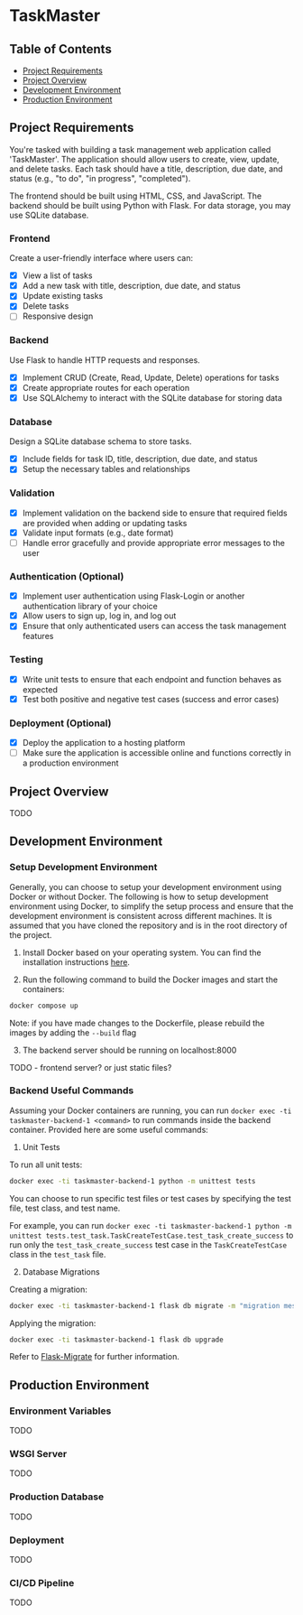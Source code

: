 # TaskMaster

## Table of Contents

- [Project Requirements](#project-requirements)
- [Project Overview](#project-overview)
- [Development Environment](#development-environment)
- [Production Environment](#project-structure)

## Project Requirements

You're tasked with building a task management web application called 'TaskMaster'. The application should allow users to create, view, update, and delete tasks. Each task should have a title, description, due date, and status (e.g., "to do", "in progress", "completed").

The frontend should be built using HTML, CSS, and JavaScript. The backend should be built using Python with Flask. For data storage, you may use SQLite database.

### Frontend

Create a user-friendly interface where users can:
- [x] View a list of tasks
- [x] Add a new task with title, description, due date, and status
- [x] Update existing tasks
- [x] Delete tasks
- [ ] Responsive design

### Backend

Use Flask to handle HTTP requests and responses.
- [x] Implement CRUD (Create, Read, Update, Delete) operations for tasks
- [x] Create appropriate routes for each operation
- [x] Use SQLAlchemy to interact with the SQLite database for storing data

### Database

Design a SQLite database schema to store tasks.
- [x] Include fields for task ID, title, description, due date, and status
- [x] Setup the necessary tables and relationships

### Validation

- [x] Implement validation on the backend side to ensure that required fields are provided when adding or updating tasks
- [x] Validate input formats (e.g., date format)
- [ ] Handle error gracefully and provide appropriate error messages to the user

### Authentication (Optional)

- [x] Implement user authentication using Flask-Login or another authentication library of your choice
- [x] Allow users to sign up, log in, and log out
- [x] Ensure that only authenticated users can access the task management features

### Testing

- [x] Write unit tests to ensure that each endpoint and function behaves as expected
- [x] Test both positive and negative test cases (success and error cases)

### Deployment (Optional)

- [x] Deploy the application to a hosting platform
- [ ] Make sure the application is accessible online and functions correctly in a production environment

## Project Overview

TODO

## Development Environment

### Setup Development Environment

Generally, you can choose to setup your development environment using Docker or without Docker. The following is how to setup development environment using Docker, to simplify the setup process and ensure that the development environment is consistent across different machines. It is assumed that you have cloned the repository and is in the root directory of the project.

1. Install Docker based on your operating system. You can find the installation instructions [here](https://docs.docker.com/get-docker/).

2. Run the following command to build the Docker images and start the containers:

```bash
docker compose up
```

Note: if you have made changes to the Dockerfile, please rebuild the images by adding the `--build` flag

3. The backend server should be running on localhost:8000

TODO - frontend server? or just static files?

### Backend Useful Commands

Assuming your Docker containers are running, you can run `docker exec -ti taskmaster-backend-1 <command>` to run commands inside the backend container. Provided here are some useful commands:

1. Unit Tests

To run all unit tests:

```bash
docker exec -ti taskmaster-backend-1 python -m unittest tests
```

You can choose to run specific test files or test cases by specifying the test file, test class, and test name.

For example, you can run `docker exec -ti taskmaster-backend-1 python -m unittest tests.test_task.TaskCreateTestCase.test_task_create_success` to run only the `test_task_create_success` test case in the `TaskCreateTestCase` class in the `test_task` file.

2. Database Migrations

Creating a migration:

```bash
docker exec -ti taskmaster-backend-1 flask db migrate -m "migration message"
```

Applying the migration:

```bash
docker exec -ti taskmaster-backend-1 flask db upgrade
```

Refer to [Flask-Migrate](https://flask-migrate.readthedocs.io/en/latest/) for further information.

## Production Environment

### Environment Variables

TODO

### WSGI Server

TODO

### Production Database

TODO

### Deployment

TODO

### CI/CD Pipeline

TODO
